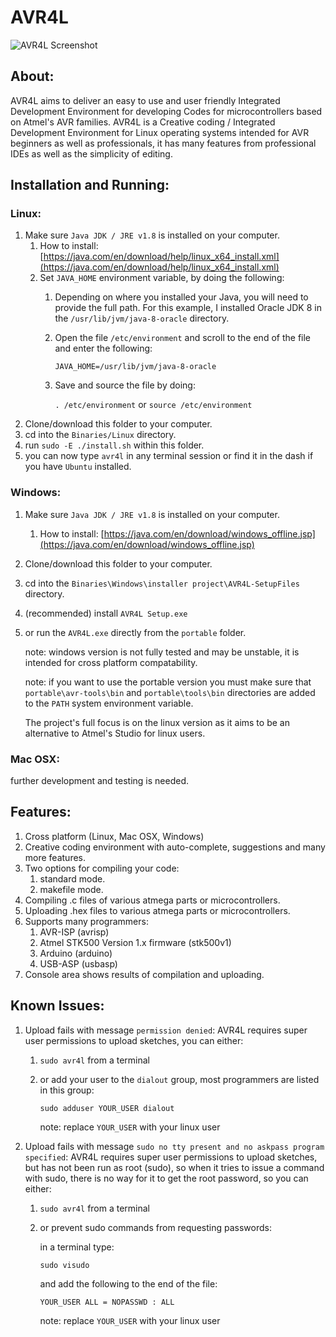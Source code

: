# AVR4L

![AVR4L Screenshot](https://raw.githubusercontent.com/abdalmoniem/AVR4L/master/assets/screenshot_8.png)

## About:
AVR4L aims to deliver an easy to use and user friendly Integrated Development Environment for developing Codes for microcontrollers based on Atmel's AVR families. AVR4L is a Creative coding / Integrated Development Environment for Linux operating systems intended for AVR beginners as well as professionals, it has many features from professional IDEs as well as the simplicity of editing.

## Installation and Running:
### Linux:
1. Make sure `Java JDK / JRE v1.8` is installed on your computer.
	1. How to install: [https://java.com/en/download/help/linux_x64_install.xml](https://java.com/en/download/help/linux_x64_install.xml)
	2. Set `JAVA_HOME` environment variable, by doing the following:
		1. Depending on where you installed your Java, you will need to provide the full path.
			For this example, I installed Oracle JDK 8 in the `/usr/lib/jvm/java-8-oracle` directory.
		2. Open the file `/etc/environment` and scroll to the end of the file and enter the following:
			
			`JAVA_HOME=/usr/lib/jvm/java-8-oracle`
		3. Save and source the file by doing:

			`. /etc/environment` or `source /etc/environment`
2. Clone/download this folder to your computer.
3. cd into the `Binaries/Linux` directory.
4. run `sudo -E ./install.sh` within this folder.
5. you can now type `avr4l` in any terminal session or find it in the dash if you have `Ubuntu` installed.

### Windows:
1. Make sure `Java JDK / JRE v1.8` is installed on your computer.
	1. How to install: [https://java.com/en/download/windows_offline.jsp](https://java.com/en/download/windows_offline.jsp)
3. Clone/download this folder to your computer.
4. cd into the `Binaries\Windows\installer project\AVR4L-SetupFiles` directory.
5. (recommended) install `AVR4L Setup.exe`
6. or run the `AVR4L.exe` directly from the `portable` folder.

	note: windows version is not fully tested and may be unstable, it is intended for cross platform compatability.
	
	note: if you want to use the portable version you must make sure that `portable\avr-tools\bin` and `portable\tools\bin` directories are added to the `PATH` system environment variable.

	The project's full focus is on the linux version as it aims to be an alternative to Atmel's Studio for linux users.


### Mac OSX:
further development and testing is needed.

## Features:
1. Cross platform (Linux, Mac OSX, Windows)
2. Creative coding environment with auto-complete, suggestions and many more features.
3. Two options for compiling your code:
	1. standard mode.
	2. makefile mode.
4. Compiling .c files of various atmega parts or microcontrollers.
5. Uploading .hex files to various atmega parts or microcontrollers.
6. Supports many programmers:
	1. AVR-ISP (avrisp)
	2. Atmel STK500 Version 1.x firmware (stk500v1)
	3. Arduino (arduino)
	4. USB-ASP (usbasp)
7. Console area shows results of compilation and uploading.

## Known Issues:
1. Upload fails with message `permission denied`:
	AVR4L requires super user permissions to upload sketches, you can either:
	1. `sudo avr4l` from a terminal
	2. or add your user to the `dialout` group, most programmers are listed in this group:

		`sudo adduser YOUR_USER dialout`

		note: replace `YOUR_USER` with your linux user

2. Upload fails with message `sudo no tty present and no askpass program specified`:
	AVR4L requires super user permissions to upload sketches, but has not been run as root (sudo),
	so when it tries to issue a command with sudo, there is no way for it to get the root password, so you can either:
	1. `sudo avr4l` from a terminal
	2. or prevent sudo commands from requesting passwords:
		
		in a terminal type:
		
		`sudo visudo`
		
		and add the following to the end of the file:

		`YOUR_USER ALL = NOPASSWD : ALL`

		note: replace `YOUR_USER` with your linux user